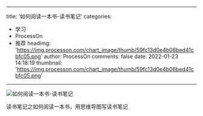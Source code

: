 
---
title: '如何阅读一本书-读书笔记'
categories: 
 - 学习
 - ProcessOn
 - 推荐
headimg: 'https://img.processon.com/chart_image/thumb/59fc13d0e4b06bed41cbfc05.png'
author: ProcessOn
comments: false
date: 2022-01-23 14:18:19
thumbnail: 'https://img.processon.com/chart_image/thumb/59fc13d0e4b06bed41cbfc05.png'
---

<div>   
<img class="thumb" alt="如何阅读一本书-读书笔记" src="https://img.processon.com/chart_image/thumb/59fc13d0e4b06bed41cbfc05.png" referrerpolicy="no-referrer">
<p>读书笔记之如何阅读一本书，用思维导图写读书笔记</p>  
</div>
            